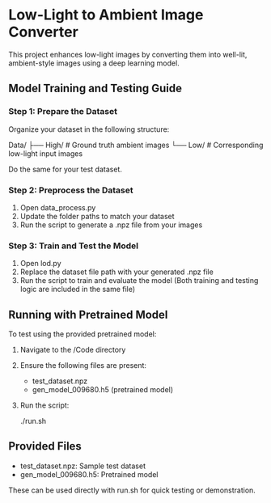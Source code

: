 # Low-Light to Ambient Image Converter

This project enhances low-light images by converting them into well-lit, ambient-style images using a deep learning model.

## Model Training and Testing Guide

### Step 1: Prepare the Dataset

Organize your dataset in the following structure:

Data/
├── High/   # Ground truth ambient images
└── Low/    # Corresponding low-light input images

Do the same for your test dataset.

### Step 2: Preprocess the Dataset

1. Open data_process.py
2. Update the folder paths to match your dataset
3. Run the script to generate a .npz file from your images

### Step 3: Train and Test the Model

1. Open lod.py
2. Replace the dataset file path with your generated .npz file
3. Run the script to train and evaluate the model
   (Both training and testing logic are included in the same file)

## Running with Pretrained Model

To test using the provided pretrained model:

1. Navigate to the /Code directory
2. Ensure the following files are present:
   - test_dataset.npz
   - gen_model_009680.h5 (pretrained model)
3. Run the script:

   ./run.sh

## Provided Files

- test_dataset.npz: Sample test dataset
- gen_model_009680.h5: Pretrained model

These can be used directly with run.sh for quick testing or demonstration.

